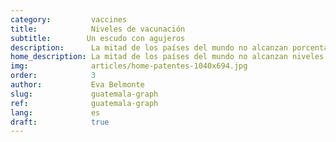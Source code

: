 ```yaml
---
category:         vaccines
title:            Niveles de vacunación
subtitle:        Un escudo con agujeros
description:      La mitad de los países del mundo no alcanzan porcentajes de inmunización suficientes para frenar la transmisión de enfermedades como el sarampión
home_description: La mitad de los países del mundo no alcanzan niveles de inmunización suficientes para frenar la transmisión de enfermedades como el sarampión
img:              articles/home-patentes-1040x694.jpg
order:            3
author:           Eva Belmonte
slug:             guatemala-graph
ref:              guatemala-graph
lang:             es
draft:            true
---
```


<div class="container page-content" markdown="1">
  <div class="page-content-container" markdown="1">
  
  <div class="graph-container">
    <div id="guatemala-coverage-mmr" class="line-graph"></div>
  </div>

  </div>
</div>
